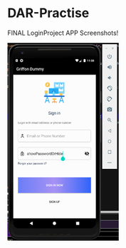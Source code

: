 # DAR-Practise
FINAL LoginProject APP Screenshots!


<img src="./loginpage1.png" alt="drawing" width="250" height="444"/>
